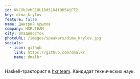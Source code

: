 ```yaml
---
id: KkCVbJvhE1OL1Dd51U4t9H54iFT2
key: dima_krylov
feature: false
name: Дмитрий Крылов
company: HXR.TEAM
city: Владивосток
photoURL: /images/speakers/dima_krylov.jpg
socials:
  - icon: github
    link: https://github.com/dmalkr
    name: dmalkr
---
```


Haskell-тракторист в [hxr.team](http://hxr.team). Кандидат технических наук.



